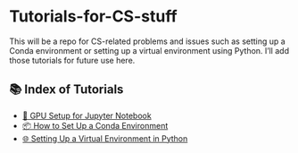 # Tutorials-for-CS-stuff

This will be a repo for CS-related problems and issues such as setting up a Conda environment or setting up a virtual environment using Python. I’ll add those tutorials for future use here.

## 📚 Index of Tutorials

- [🚀 GPU Setup for Jupyter Notebook](gpu_setup.md)
- [📦 How to Set Up a Conda Environment](conda_env_tutorial.md)
- [🌐 Setting Up a Virtual Environment in Python](virtualenv_guide.md)
